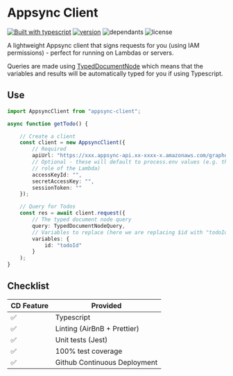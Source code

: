 # Appsync Client

[![Built with
typescript](https://badgen.net/badge/icon/typescript?icon=typescript&label)](https://www.typescriptlang.org/)
[![version](https://badgen.net/npm/v/appsync-client)](https://www.npmjs.com/package/appsync-client)
![dependants](https://badgen.net/npm/dependents/appsync-client) ![license](https://badgen.net/npm/license/appsync-client)

A lightweight Appsync client that signs requests for you (using IAM permissions) - perfect for running on Lambdas or servers.

Queries are made using
[TypedDocumentNode](https://github.com/dotansimha/graphql-typed-document-node)
which means that the variables and results will be automatically typed for you
if using Typescript.

## Use

```typescript
import AppsyncClient from "appsync-client";

async function getTodo() {

    // Create a client
    const client = new AppsyncClient({
        // Required
        apiUrl: "https://xxx.appsync-api.xx-xxxx-x.amazonaws.com/graphql",
        // Optional - these will default to process.env values (e.g. the IAM
        // role of the Lambda)
        accessKeyId: "",
        secretAccessKey: "",
        sessionToken: ""
    });

    // Query for Todos
    const res = await client.request({
        // The typed document node query
        query: TypedDocumentNodeQuery,
        // Variables to replace (here we are replacing $id with "todoId")
        variables: {
            id: "todoId"
        }
    );
}
```

## Checklist

| CD Feature | Provided                     |
| ---------- | ---------------------------- |
| ✅         | Typescript                   |
| ✅         | Linting (AirBnB + Prettier)  |
| ✅         | Unit tests (Jest)            |
| ✅         | 100% test coverage           |
| ✅         | Github Continuous Deployment |
